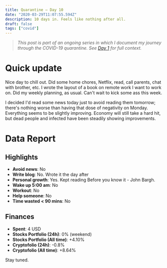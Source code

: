 ```yaml
---
title: Quarantine — Day 10
date: "2020-03-29T11:07:55.594Z"
description: 10 days in. Feels like nothing after all.
draft: false
tags: ["covid"]
---
```


> *This post is part of an ongoing series in which I document my journey through the COVID-19 quarantine. See [Day 1](/quarantine/quarantine-day-1) for full context.*

<div class="divider"></div>

# Quick update

Nice day to chill out. Did some home chores, Netflix, read, call parents, chat with brother, etc. I wrote the layout of a book on remote work I want to work on. Did my weekly planning, as usual. Can't wait to kick some ass this week.

I decided I'd read some news today just to avoid reading them tomorrow; there's nothing worse than having that dose of negativity on Monday. Everything seems to be slightly improving. Economy will still take a hard hit, but dead people and infected have been steadily showing improvements.

<div class="divider"></div>

# Data Report

## Highlights

* **Avoid news**: No
* **Write blog**: No. Wrote it the day after
* **Personal growth**: Yes. Kept reading Before you know it - John Bargh.
* **Wake up 5:00 am**: No
* **Workout**: No
* **Help someone**: No
* **Time wasted < 90 mins**: No

## Finances

* **Spent**: 4 USD
* **Stocks Portfolio (24h)**: 0% (weekend)
* **Stocks Portfolio (All time)**: +4.10%
* **Cryptofolio (24h)**: -0.8%
* **Cryptofolio (All time)**: +8.64%

<div class="divider"></div>

Stay tuned.